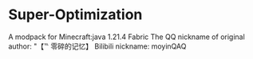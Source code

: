 # Super-Optimization
A modpack for Minecraft:java 1.21.4 Fabric
The QQ nickname of original author:
"【℡ 零碎的记忆】
Bilibili nickname:
moyinQAQ
